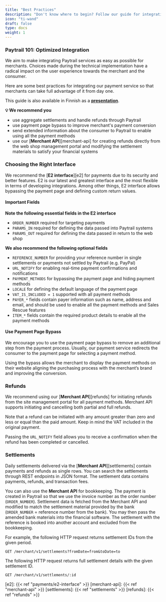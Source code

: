 ```yaml
---
title: "Best Practices"
description: "Don't know where to begin? Follow our guide for integrating Paytrail to your shop seamlessly."
icon: "ti-wand"
draft: false
type: docs
weight: 1
---
```


### Paytrail 101: Optimized Integration

We aim to make integrating Paytrail services as easy as possible for merchants. Choices made during the technical implementation have a radical impact on the user experience towards the merchant and the consumer.

Here are some best practices for integrating our payment service so that merchants can take full advantage of it from day one.

This guide is also available in Finnish as a [**presentation**](https://app.seidat.com/presentation/shared/5DoJ4FM7F27b7fXGz/0/0).

**💡 We recommend you**

* use aggregate settlements and handle refunds through Paytrail
* use payment page bypass to improve merchant's payment conversion
* send extended information about the consumer to Paytrail to enable using all the payment methods
* use our [**Merchant API**][merchant-api] for creating refunds directly from the web shop management portal and modifying the settlement materials to satisfy your financial systems

### Choosing the Right Interface

We recommend the [**E2 interface**][e2]  for payments due to its security and better features. E2 is our latest and greatest interface and the most flexible in terms of developing integrations. Among other things, E2 interface allows bypassing the payment page and defining custom return values.

#### Important Fields

**Note the following essential fields in the E2 interface**

* `ORDER_NUMBER` required for targeting payments
* `PARAMS_IN` required for defining the data passed into Paytrail systems
* `PARAMS_OUT` required for defining the data passed in return to the web shop

**We also recommend the following optional fields**

* `REFERENCE_NUMBER` for providing your reference number in single settlements or payments not settled by Paytrail (e.g. PayPal)
* `URL_NOTIFY` for enabling real-time payment confirmations and notifications
* `PAYMENT_METHODS` for bypassing the payment page and hiding payment methods
* `LOCALE` for defining the default language of the payment page
* `VAT_IS_INCLUDED = 1` supported with all payment methods
* `PAYER_*` fields contain payer information such as name, address and email, and should be used to enable all the payment methods and Sales Rescue features
* `ITEM_*` fields contain the required product details to enable all the payment methods

#### Use Payment Page Bypass

We encourage you to use the payment page bypass to remove an additional step from the payment process. Usually, our payment service redirects the consumer to the payment page for selecting a payment method. 

Using the bypass allows the merchant to display the payment methods on their website aligning the purchasing process with the merchant’s brand and improving the conversion.

### Refunds

We recommend using our [**Merchant API**][refunds] for initiating refunds from the site management portal for all payment methods. Merchant API supports initiating and cancelling both partial and full refunds.

Note that a refund can be initiated with any amount greater than zero and less or equal than the paid amount. Keep in mind the VAT included in the original payment.

Passing the `URL_NOTIFY` field allows you to receive a confirmation when the refund has been completed or cancelled.

### Settlements

Daily settlements delivered via the [**Merchant API**][settlements] contain payments and refunds as single rows. You can search the settlements through REST endpoints in JSON format. The settlement data contains payments, refunds, and transaction fees.

You can also use the **Merchant API** for bookkeeping. The payment is created in Paytrail so that we use the invoice number as the order number (`ORDER_NUMBER`). Settlement data is fetched from the Merchant API and modified to match the settlement material provided by the bank (`ORDER_NUMBER` = reference number from the bank). You may then pass the amended bank materials into the financial software. The settlement with the reference is booked into another account and excluded from the bookkeeping.

For example, the following HTTP request returns settlement IDs from the given period.

```http
GET /merchant/v1/settlements?fromDate=from&toDate=to
```

The following HTTP request returns full settlement details with the given settlement ID.

```http
GET /merchant/v1/settlements/:id
```

[e2]: {{< ref "payments/e2-interface" >}}
[merchant-api]: {{< ref "merchant-api" >}}
[settlements]: {{< ref "settlements" >}}
[refunds]: {{< ref "refunds" >}}
